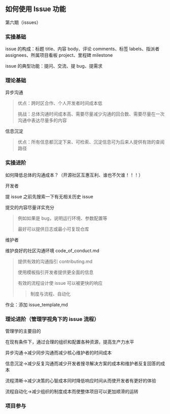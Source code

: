 ## 如何使用 Issue 功能

第六期（issues）

### 实操基础

issue 的构成：标题 title、内容 body、评论 comments、标签 labels、指派者 assignees、所属项目看板 project、里程碑 milestone

issue 的典型功能：提问、交流、提 bug、提需求

### 理论基础

异步沟通

> 优点：跨时区合作、个人开发者时间成本低
>
> 挑战：总体沟通时间成本高、需要尽量减少沟通的回合数、需要尽量在一次沟通中表达尽量多的内容

信息沉淀

> 优点：所有信息都沉淀下来、可检索、沉淀信息可为后来人提供有效的查阅路径

### 实操进阶

如何降低总体的沟通成本？（开源社区互惠互利、谁也不欠谁！！！）

开发者

提 issue 之前先搜索一下有无相关历史 issue

提交的内容尽量详实充分

> 例如如果是 bug，说明运行环境、参数配置等
>
> 最好可以提供日志或最小可复现仓库

维护者

维护良好的社区沟通环境 code_of_conduct.md

> 提供有效的沟通指引 contributing.md
>
> 使用模板指引开发者提供更全面的信息
>
> 有效的流程设计使 issue 可以被更快的响应
>
> > 制度与流程、自动化

作业：添加 issue_template,md

### 理论进阶（管理学视角下的 issue 流程）

管理学的主要目的

在现有条件下，通过合理的组织和配置各种资源，提高生产力水平

异步沟通->减少同步沟通而减少核心维护者的时间成本

信息沉淀->减少反复沟通而减少开发者搜寻解决方案的成本和维护者反复回答的成本

流程清晰->减少决策的心智成本同时降低响应时间从而使开发者有更好的体验

流程自动化->减少组织的制度成本而使整体项目可以更加顺滑的运转

### 项目参与
